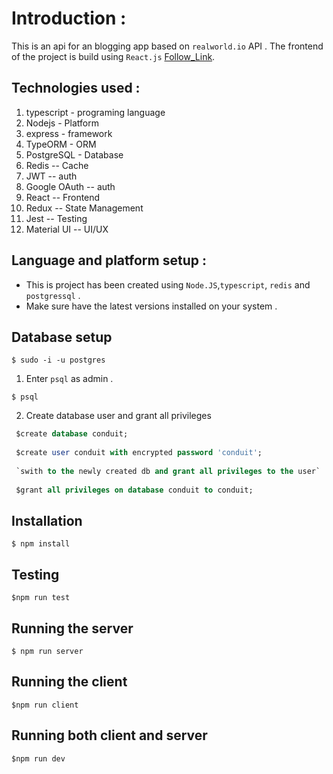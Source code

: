 # Introduction :
This is an api for an blogging app based on `realworld.io` API . The frontend of the project is build using `React.js` [Follow_Link](https://github.com/Rahul-D78/medium_frontend).

## Technologies used :

1. typescript - programing language
2. Nodejs - Platform 
3. express - framework
4. TypeORM - ORM
5. PostgreSQL - Database
6. Redis -- Cache
7. JWT -- auth
8. Google OAuth -- auth
9. React -- Frontend
10. Redux -- State Management
11. Jest -- Testing
12. Material UI -- UI/UX

## Language and platform setup :
* This is project has been created using `Node.JS`,`typescript`, `redis` and `postgressql` .
* Make sure have the latest versions installed on your system .

## Database setup

```$ sudo -i -u postgres```

1. Enter `psql` as admin .

```$ psql```

2. Create database user and grant all privileges 

```SQL
 $create database conduit;
 
 $create user conduit with encrypted password 'conduit';
 
 `swith to the newly created db and grant all privileges to the user`
 
 $grant all privileges on database conduit to conduit;

```

## Installation
```$ npm install```

## Testing 
```$npm run test```

## Running the server
```$ npm run server```

## Running the client
```$npm run client```

## Running both client and server
```$npm run dev```
